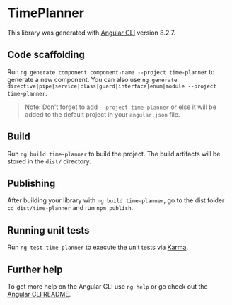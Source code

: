 # TimePlanner

This library was generated with [Angular CLI](https://github.com/angular/angular-cli) version 8.2.7.

## Code scaffolding

Run `ng generate component component-name --project time-planner` to generate a new component. You can also use `ng generate directive|pipe|service|class|guard|interface|enum|module --project time-planner`.
> Note: Don't forget to add `--project time-planner` or else it will be added to the default project in your `angular.json` file. 

## Build

Run `ng build time-planner` to build the project. The build artifacts will be stored in the `dist/` directory.

## Publishing

After building your library with `ng build time-planner`, go to the dist folder `cd dist/time-planner` and run `npm publish`.

## Running unit tests

Run `ng test time-planner` to execute the unit tests via [Karma](https://karma-runner.github.io).

## Further help

To get more help on the Angular CLI use `ng help` or go check out the [Angular CLI README](https://github.com/angular/angular-cli/blob/master/README.md).
